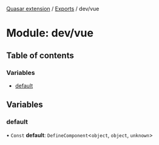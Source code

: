 [Quasar extension](../index.md) / [Exports](../modules.md) / dev/vue

# Module: dev/vue

## Table of contents

### Variables

- [default](dev_vue.md#default)

## Variables

### default

• `Const` **default**: `DefineComponent`<`object`, `object`, `unknown`\>

